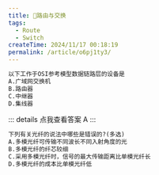 ```yaml
---
title: 📀路由与交换
tags: 
  - Route
  - Switch
createTime: 2024/11/17 00:18:19
permalink: /article/o6pj1ty3/
---
```


```html
以下工作于OSI参考模型数据链路层的设备是
A.广域网交换机
B.路由器
C.中继器
D.集线器
```
::: details 点我查看答案
A
:::

```html
下列有关光纤的说法中哪些是错误的?(多选)
A.多模光纤可传输不同波长不同入射角度的光
B.多模光纤的纤芯较细
C.采用多模光纤时，信号的最大传输距离比单模光纤长
D.多模光纤的成本比单模光纤低
```